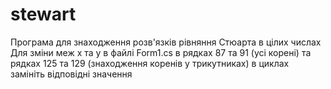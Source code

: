 # stewart
Програма для знаходження розв'язків рівняння Стюарта в цілих числах
Для зміни меж х та у в файлі Form1.cs в рядках 87 та 91 (усі корені) та рядках 125 та 129 (знаходження коренів у трикутниках)  в циклах замініть відповідні значення
